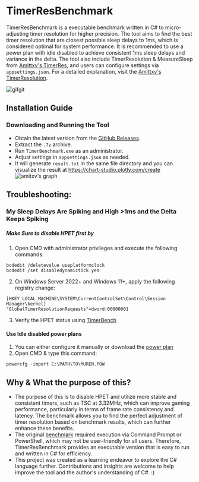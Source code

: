 # TimerResBenchmark

TimerResBenchmark is a executable benchmark written in C# to micro-adjusting timer resolution for higher precision. The tool aims to find the best timer resolution that are closest possible sleep delays to 1ms, which is considered optimal for system performance. It is recommended to use a power plan with idle disabled to achieve consistent 1ms sleep delays and variance in the delta. The tool also include TimerResolution & MeasureSleep from [Amittxv's TimerRes](https://github.com/amitxv/TimerResolution/tree/main), and users can configure settings via `appsettings.json`. For a detailed explanation, visit the [Amittxv's TimerResolution](https://github.com/amitxv/TimerResolution/tree/main).


![gifgit](https://github.com/SwiftyPop/TimerResBenchmark/assets/90952326/f03feefd-4bf0-4c05-893e-14570f785d3a)

## Installation Guide 

### Downloading and Running the Tool
- Obtain the latest version from the [GitHub Releases](https://github.com/SwiftyPop/TimerResBenchmark/releases).
- Extract the `.7z` archive.
- Run `TimerBenchmark.exe` as an administrator.
- Adjust settings in `appsettings.json` as needed.
- It will generate `result.txt` in the same file directory and you can visualize the result at https://chart-studio.plotly.com/create
  ![amitxv's graph](https://github.com/SwiftyPop/TimerResBenchmark/assets/90952326/dadb2abb-0597-442c-998f-8d7574c0a56b)


## Troubleshooting:
### My Sleep Delays Are Spiking and High >1ms and the Delta Keeps Spiking
##### Make Sure to disable HPET first by
1. Open CMD with administrator privileges and execute the following commands:
  ~~~
  bcdedit /deletevalue useplatformclock
  bcdedit /set disabledynamictick yes
  ~~~

2. On Windows Server 2022+ and Windows 11+, apply the following registry change:
  ~~~
  [HKEY_LOCAL_MACHINE\SYSTEM\CurrentControlSet\Control\Session Manager\kernel]
  "GlobalTimerResolutionRequests"=dword:00000001
  ~~~

3. Verify the HPET status using [TimerBench](https://www.overclockers.at/articles/the-hpet-bug-what-it-is-and-what-it-isnt)

#### Use Idle disabled power plans
1. You can either configure it manually or download the [power plan](https://www.mediafire.com/file/39yxlxpbkyjg3qa/Muren.pow/file)
2. Open CMD & type this command:
~~~
powercfg -import C:\PATH\TO\MUREN.POW
~~~

## Why & What the purpose of this?
- The purpose of this is to disable HPET and utilize more stable and consistent timers, such as TSC at 3.32MHz, which can improve gaming performance, particularly in terms of frame rate consistency and latency. The benchmark allows you to find the perfect adjustment of timer resolution based on benchmark results, which can further enhance these benefits.
- The original [benchmark](https://github.com/amitxv/TimerResolution/blob/main/micro-adjust-benchmark.ps1) required execution via Command Prompt or PowerShell, which may not be user-friendly for all users. Therefore, TimerResBenchmark provides an executable version that is easy to run and written in C# for efficiency.
- This project was created as a learning endeavor to explore the C# language further. Contributions and insights are welcome to help improve the tool and the author's understanding of C#. :)





